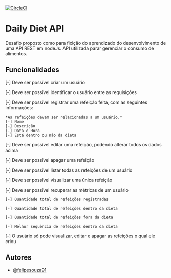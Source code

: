 [![CircleCI](https://dl.circleci.com/status-badge/img/gh/felipesouza91/daily-diet-api/tree/main.svg?style=svg)](https://dl.circleci.com/status-badge/redirect/gh/felipesouza91/daily-diet-api/tree/main)

# Daily Diet API

Desafio proposto como para fixição do aprendizado do desenvolvimento de uma API REST em nodeJs. API utilizada parar gerenciar o consumo de alimentos.

## Funcionalidades

[-] Deve ser possível criar um usuário

[-] Deve ser possível identificar o usuário entre as requisições

[-] Deve ser possível registrar uma refeição feita, com as seguintes informações:

    *As refeições devem ser relacionadas a um usuário.*
    [-] Nome
    [-] Descrição
    [-] Data e Hora
    [-] Está dentro ou não da dieta
    
[-] Deve ser possível editar uma refeição, podendo alterar todos os dados acima

[-] Deve ser possível apagar uma refeição

[-] Deve ser possível listar todas as refeições de um usuário

[-] Deve ser possível visualizar uma única refeição

[-] Deve ser possível recuperar as métricas de um usuário

    [-] Quantidade total de refeições registradas

    [-] Quantidade total de refeições dentro da dieta

    [-] Quantidade total de refeições fora da dieta

    [-] Melhor sequência de refeições dentro da dieta

[-] O usuário só pode visualizar, editar e apagar as refeições o qual ele criou



## Autores

- [@felipesouza91](https://www.github.com/felipesouza91)

